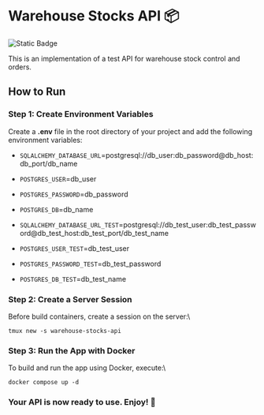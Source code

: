 # Warehouse Stocks API 📦

![Static Badge](https://img.shields.io/badge/Python-3\.12-blue)

This is an implementation of a test API for warehouse stock control and orders.

## How to Run

### Step 1: Create Environment Variables

Create a **.env** file in the root directory of your project and add the following environment variables:

- `SQLALCHEMY_DATABASE_URL`=postgresql://db_user:db_password@db_host:db_port/db_name
- `POSTGRES_USER`=db_user
- `POSTGRES_PASSWORD`=db_password
- `POSTGRES_DB`=db_name

- `SQLALCHEMY_DATABASE_URL_TEST`=postgresql://db_test_user:db_test_password@db_test_host:db_test_port/db_test_name
- `POSTGRES_USER_TEST`=db_test_user
- `POSTGRES_PASSWORD_TEST`=db_test_password
- `POSTGRES_DB_TEST`=db_test_name

### Step 2: Create a Server Session

Before build containers, create a session on the server:\

```
tmux new -s warehouse-stocks-api
```

### Step 3: Run the App with Docker

To build and run the app using Docker, execute:\

```
docker compose up -d
```


### Your API is now ready to use. Enjoy! 💫
